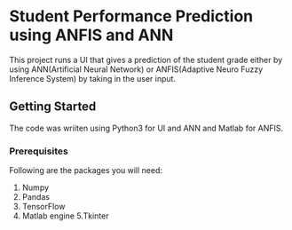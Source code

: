 # Student Performance Prediction using ANFIS and ANN

This project runs a UI that gives a prediction of the student grade either by using ANN(Artificial Neural Network) or ANFIS(Adaptive Neuro Fuzzy Inference System) by taking in the user input.

## Getting Started

The code was wriiten using Python3 for UI and ANN and Matlab for ANFIS.

### Prerequisites

Following are the packages you will need:
1. Numpy
2. Pandas
3. TensorFlow
4. Matlab engine
5.Tkinter

